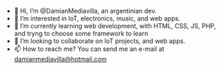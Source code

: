 - 👋 Hi, I’m @DamianMediavilla, an argentinian dev. 
- 👀 I’m interested in IoT, electronics, music, and web apps.
- 🌱 I’m currently learning web development, with HTML, CSS, JS, PHP, and tryng to choose some framework to learn
- 💞️ I’m looking to collaborate on IoT projects, and web apps. 
- 📫 How to reach me? You can send me an e-mail at damianmediavilla@hotmail.com


